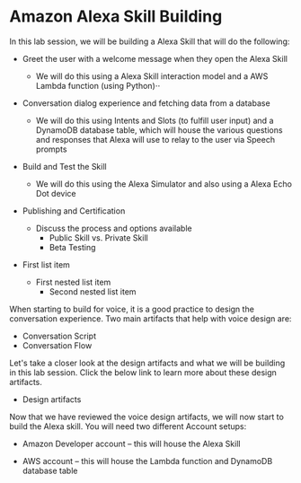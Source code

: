 # Amazon Alexa Skill Building

In this lab session, we will be building a Alexa Skill that will do the following:

- Greet the user with a welcome message when they open the Alexa Skill

  - We will do this using a Alexa Skill interaction model and a AWS Lambda function (using Python)⋅⋅

- Conversation dialog experience and fetching data from a database

  - We will do this using Intents and Slots (to fulfill user input) and a DynamoDB database table, which will house the various questions and responses that Alexa will use to relay to the user via Speech prompts

- Build and Test the Skill

  - We will do this using the Alexa Simulator and also using a Alexa Echo Dot device

- Publishing and Certification
  - Discuss the process and options available
    - Public Skill vs. Private Skill
    - Beta Testing
 
 - First list item
   - First nested list item
     - Second nested list item

When starting to build for voice, it is a good practice to design the conversation experience. Two main artifacts that help with voice design are:

* Conversation Script
* Conversation Flow

Let's take a closer look at the design artifacts and what we will be building in this lab session. Click the below link to learn more about these design artifacts.
* Design artifacts

Now that we have reviewed the voice design artifacts, we will now start to build the Alexa skill. You will need two different Account setups:

* Amazon Developer account – this will house the Alexa Skill

* AWS account – this will house the Lambda function and DynamoDB database table

